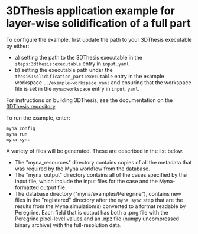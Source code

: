 # 3DThesis application example for layer-wise solidification of a full part

To configure the example, first update the path to your 3DThesis executable by either:

- a) setting the path to the 3DThesis executable in the `steps:3dthesis:executable`
  entry in `input.yaml`
- b) setting the executable path under the `thesis:solidification_part:executable`
  entry in the example workspace `../example-workspace.yaml` and ensuring that the
  workspace file is set in the `myna:workspace` entry in `input.yaml`.

For instructions on building 3DThesis, see the documentation on the
[3DThesis repository](https://gitlab.com/JamieStumpORNL/3DThesis).

To run the example, enter:

```bash
myna config
myna run
myna sync
```

A variety of files will be generated. These are described in the list below.

- The "myna_resources" directory contains copies
of all the metadata that was required by the Myna workflow from the database.
- The "myna_output" directory contains all of the cases specified by the input file,
which include the input files for the case and the Myna-formatted output file.
- The database directory ("myna/examples/Peregrine"), contains new files in the
"registered" directory after the `myna sync` step that are the results from the
Myna simulation(s) converted to a format readable by Peregrine. Each field that is
output has both a .png file with the Peregrine pixel-level values and an .npz file
(numpy uncompressed binary archive) with the full-resolution data.
